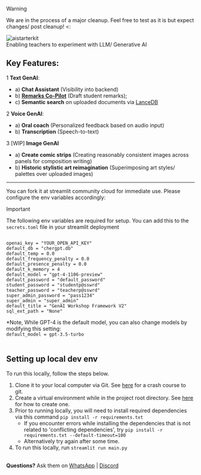 > [!WARNING]  
> We are in the process of a major cleanup. Feel free to test as it is but expect changes/ post cleanup! <:

![aistarterkit](https://github.com/String-sg/ai-starter-kit/assets/44336310/9379ce87-b737-4c74-afa8-24dae23d16cc)
<br>Enabling teachers to experiment with LLM/ Generative AI 


## Key Features:

1 **Text GenAI**:
- a) **Chat Assistant** (Visibility into backend)
- b) **[Remarks Co-Pilot](https://remarkscopilot.vercel.app/)** (Draft student remarks); 
- c) **Semantic search** on uploaded documents via [LanceDB](https://lancedb.com/)

2 **Voice GenAI**:
- a) **Oral coach** (Personalized feedback based on audio input)
- b) **Transcription** (Speech-to-text)

3 [WIP] **Image GenAI**
- a) **Create comic strips** (Creating reasonably consistent images across panels for composition writing)
- b) **Historic stylistic art reimagination** (Superimposing art styles/ palettes over uploaded images)

---

You can fork it at streamlit community cloud for immediate use. Please configure the env variables accordingly:

> [!IMPORTANT]  
> The following env variables are required for setup. You can add this to the `secrets.toml` file in your streamlit deployment

```

openai_key = "YOUR_OPEN_API_KEY"
default_db = "chergpt.db"
default_temp = 0.0
default_frequency_penalty = 0.0
default_presence_penalty = 0.0
default_k_memory = 4
default_model = "gpt-4-1106-preview"
default_password = "default_password"
student_password = "studentp@sswrd"
teacher_password = "teacherp@sswrd"
super_admin_password = "pass1234"
super_admin = "super_admin"
default_title = "GenAI Workshop Framework V2"
sql_ext_path = "None"
```

*Note, While GPT-4 is the default model, you can also change models by modifying this setting:<br>
`default_model = gpt-3.5-turbo`
<br><br>

## Setting up local dev env

To run this locally, follow the steps below. 

1. Clone it to your local computer via Git. See [here](https://teachertech.beehiiv.com/p/git-for-beginners) for a crash course to git.
2. Create a virtual environment while in the project root directory. See [here](https://realpython.com/python-virtual-environments-a-primer/#create-it) for how to create one.
3. Prior to running locally, you will need to install required dependencies via this command `pip install -r requirements.txt`
    - If you encounter errors while installing the dependencies that is not related to 'conflicting dependencies', try `pip install -r requirements.txt --default-timeout=100`
    - Alternatively try again after some time.
4. To run this locally, run `streamlit run main.py` 
<br><br>

**Questions?** Ask them on [WhatsApp](https://chat.whatsapp.com/LTNrg30pSil6vuq4zpnhc2) | [Discord](https://discord.gg/dYKVqzfdNH)
